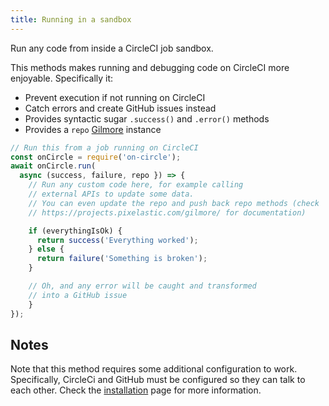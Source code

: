 ```yaml
---
title: Running in a sandbox
---
```


Run any code from inside a CircleCI job sandbox.

This methods makes running and debugging code on CircleCI more enjoyable.
Specifically it:

- Prevent execution if not running on CircleCI
- Catch errors and create GitHub issues instead
- Provides syntactic sugar `.success()` and `.error()` methods
- Provides a `repo` [Gilmore](https://projects.pixelastic.com/gilmore/) instance

```javascript
// Run this from a job running on CircleCI
const onCircle = require('on-circle');
await onCircle.run(
  async (success, failure, repo }) => {
    // Run any custom code here, for example calling
    // external APIs to update some data.
    // You can even update the repo and push back repo methods (check
    // https://projects.pixelastic.com/gilmore/ for documentation)

    if (everythingIsOk) {
      return success('Everything worked');
    } else {
      return failure('Something is broken');
    }

    // Oh, and any error will be caught and transformed
    // into a GitHub issue
    }
});
```

## Notes

Note that this method requires some additional configuration to work.
Specifically, CircleCi and GitHub must be configured so they can talk to each
other. Check the [installation][1] page for more information.

[1]: /installation/
